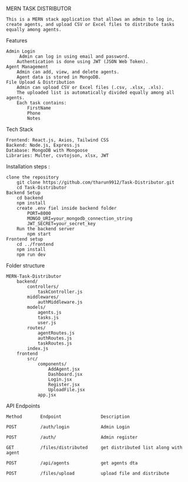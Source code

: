 MERN TASK DISTRIBUTOR

    This is a MERN stack application that allows an admin to log in, create agents, and upload CSV or Excel files to distribute tasks equally among agents.

Features

    Admin Login
         Admin can log in using email and password.
        Authentication is done using JWT (JSON Web Token).
    Agent Management
        Admin can add, view, and delete agents.
        Agent data is stored in MongoDB.
    File Upload & Distribution
        Admin can upload CSV or Excel files (.csv, .xlsx, .xls).
        The uploaded list is automatically divided equally among all agents.
        Each task contains:
            FirstName
            Phone
            Notes

Tech Stack

    Frontend: React.js, Axios, Tailwind CSS
    Backend: Node.js, Express.js    
    Database: MongoDB with Mongoose
    Libraries: Multer, csvtojson, xlsx, JWT

Installation steps :

    clone the repository
        git clone https://github.com/tharun9912/Task-Distributor.git
        cd Task-Distributor
    Backend Setup
        cd backend
        npm install
        create .env fiel inside backend folder
            PORT=8000
            MONGO_URI=your_mongodb_connection_string
            JWT_SECRET=your_secret_key
        Run the backend server
            npm start
    Frontend setup
        cd ../frontend
        npm install
        npm run dev

Folder structure

    MERN-Task-Distributor
        backend/
            controllers/
                taskController.js
            middlewares/
                authMiddleware.js 
            models/
                agents.js
                tasks.js
                user.js
            routes/
                agentRoutes.js
                authRoutes.js
                taskRoutes.js
            index.js
        frontend
            src/
                components/
                    AddAgent.jsx
                    Dashboard.jsx
                    Login.jsx
                    Register.jsx
                    UploadFile.jsx
                app.jsx
API Endpoints

    Method       Endpoint               Description

    POST         /auth/login            Admin Login

    POST         /auth/                 Admin register

    GET          /files/distributed     get distributed list along with agent

    POST         /api/agents            get agents dta 

    POST         /files/upload          upload file and distribute



